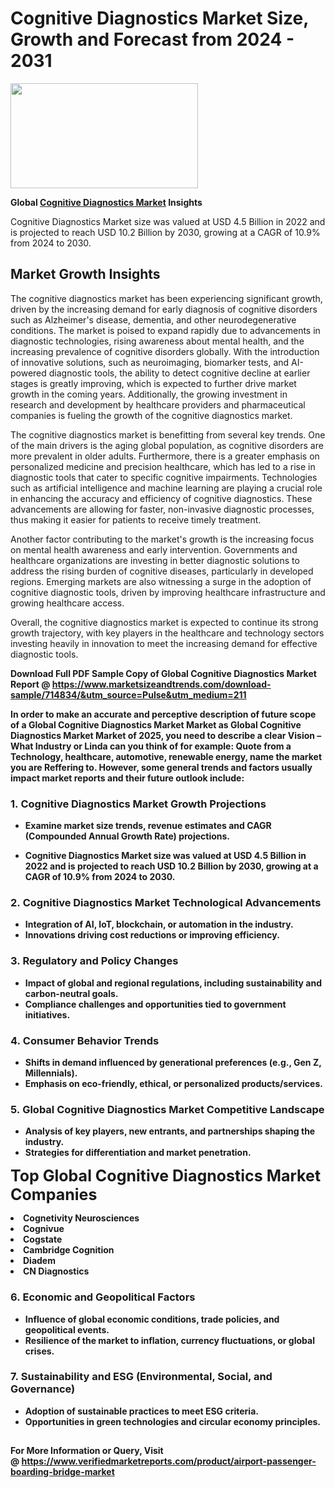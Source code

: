 <H1>Cognitive Diagnostics Market Size, Growth and Forecast from 2024 - 2031</H1><img class="aligncenter size-medium wp-image-584254" src="https://thirdeyenews.in/wp-content/uploads/2024/09/Global-Market-Research-300x168.jpeg" alt="" width="300" height="168" /><p><strong>Global&nbsp;<a href="https://www.marketsizeandtrends.com/download-sample/714834/&amp;utm_source=Pulse&amp;utm_medium=211">Cognitive Diagnostics Market</a> Insights</strong></p><p>Cognitive Diagnostics Market size was valued at USD 4.5 Billion in 2022 and is projected to reach USD 10.2 Billion by 2030, growing at a CAGR of 10.9% from 2024 to 2030.</p><p><h2>Market Growth Insights</h2> <p>The cognitive diagnostics market has been experiencing significant growth, driven by the increasing demand for early diagnosis of cognitive disorders such as Alzheimer's disease, dementia, and other neurodegenerative conditions. The market is poised to expand rapidly due to advancements in diagnostic technologies, rising awareness about mental health, and the increasing prevalence of cognitive disorders globally. With the introduction of innovative solutions, such as neuroimaging, biomarker tests, and AI-powered diagnostic tools, the ability to detect cognitive decline at earlier stages is greatly improving, which is expected to further drive market growth in the coming years. Additionally, the growing investment in research and development by healthcare providers and pharmaceutical companies is fueling the growth of the cognitive diagnostics market.</p> <p><strong></strong></p> <p>The cognitive diagnostics market is benefitting from several key trends. One of the main drivers is the aging global population, as cognitive disorders are more prevalent in older adults. Furthermore, there is a greater emphasis on personalized medicine and precision healthcare, which has led to a rise in diagnostic tools that cater to specific cognitive impairments. Technologies such as artificial intelligence and machine learning are playing a crucial role in enhancing the accuracy and efficiency of cognitive diagnostics. These advancements are allowing for faster, non-invasive diagnostic processes, thus making it easier for patients to receive timely treatment.</p> <p>Another factor contributing to the market's growth is the increasing focus on mental health awareness and early intervention. Governments and healthcare organizations are investing in better diagnostic solutions to address the rising burden of cognitive diseases, particularly in developed regions. Emerging markets are also witnessing a surge in the adoption of cognitive diagnostic tools, driven by improving healthcare infrastructure and growing healthcare access.</p> <p>Overall, the cognitive diagnostics market is expected to continue its strong growth trajectory, with key players in the healthcare and technology sectors investing heavily in innovation to meet the increasing demand for effective diagnostic tools.</p> <p><strong></p><p><span class=""><strong>Download Full PDF Sample Copy of Global Cognitive Diagnostics Market Report</strong> @ <a href="https://www.marketsizeandtrends.com/download-sample/714834/&amp;utm_source=Pulse&amp;utm_medium=211" target="_blank">https://www.marketsizeandtrends.com/download-sample/714834/&amp;utm_source=Pulse&amp;utm_medium=211</a></span></p><p>In order to make an accurate and perceptive description of future scope of a Global&nbsp;Cognitive Diagnostics Market Market as Global&nbsp;Cognitive Diagnostics Market Market of 2025, you need to describe a clear Vision &ndash; What Industry or Linda can you think of for example: Quote from a Technology, healthcare, automotive, renewable energy, name the market you are Reffering to. However, some general trends and factors usually impact market reports and their future outlook include:</p><h3>1.&nbsp;<strong>Cognitive Diagnostics Market Growth Projections</strong></h3><ul><li>Examine market size trends, revenue estimates and CAGR (Compounded Annual Growth Rate) projections.</li><li><p>Cognitive Diagnostics Market size was valued at USD 4.5 Billion in 2022 and is projected to reach USD 10.2 Billion by 2030, growing at a CAGR of 10.9% from 2024 to 2030.</p></li></ul><h3>2.&nbsp;<strong>Cognitive Diagnostics Market Technological Advancements</strong></h3><ul><li>Integration of AI, IoT, blockchain, or automation in the industry.</li><li>Innovations driving cost reductions or improving efficiency.</li></ul><h3>3.&nbsp;<strong>Regulatory and Policy Changes</strong></h3><ul><li>Impact of global and regional regulations, including sustainability and carbon-neutral goals.</li><li>Compliance challenges and opportunities tied to government initiatives.</li></ul><h3>4.&nbsp;<strong>Consumer Behavior Trends</strong></h3><ul><li>Shifts in demand influenced by generational preferences (e.g., Gen Z, Millennials).</li><li>Emphasis on eco-friendly, ethical, or personalized products/services.</li></ul><h3>5.&nbsp;<strong>Global Cognitive Diagnostics Market Competitive Landscape</strong></h3><ul><li>Analysis of key players, new entrants, and partnerships shaping the industry.</li><li>Strategies for differentiation and market penetration.</li></ul><p data-pm-slice="1 1 []"><span style="color: inherit; font-family: inherit; font-size: 25px;">Top Global Cognitive Diagnostics Market Companies</span></p><div class="" data-test-id=""><p><li>Cognetivity Neurosciences</li><li> Cognivue</li><li> Cogstate</li><li> Cambridge Cognition</li><li> Diadem</li><li> CN Diagnostics</li></p></div><h3>6.&nbsp;<strong>Economic and Geopolitical Factors</strong></h3><ul><li>Influence of global economic conditions, trade policies, and geopolitical events.</li><li>Resilience of the market to inflation, currency fluctuations, or global crises.</li></ul><h3>7.&nbsp;<strong>Sustainability and ESG (Environmental, Social, and Governance)</strong></h3><ul><li>Adoption of sustainable practices to meet ESG criteria.</li><li>Opportunities in green technologies and circular economy principles.</li></ul><h2><strong style="font-size: 14px;">For More Information or Query, Visit @&nbsp;</strong><a style="background-color: #ffffff; font-size: 14px;" href="https://www.marketsizeandtrends.com/report/cognitive-diagnostics-market/" target="_blank">https://www.verifiedmarketreports.com/product/airport-passenger-boarding-bridge-market</a></h2>
